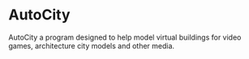 # AutoCity
AutoCity a program designed to help model virtual buildings for video games, architecture city models and other media.
